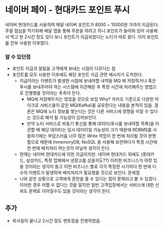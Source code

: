 # 네이버 페이 - 현대카드 포인트 푸시
네이버 현대카드를 사용하여 매달 네이버 포인트가 8000 ~ 10000원 가까이 지급된다. 
주말 점심을 먹기위해 배달 앱을 통해 주문을 하려고 하니 포인트가 들어와 있어 사용해서 먹고 한 2시간 정도 있다 보니 포인트가 지급되었다는 노티가 따로 왔다. 이미 포인트를 전부 사용한 이후였다.

### 알 수 있던점
 - 포인트 지급과 알림을 고객에게 보내는 시점이 다르다는 점
 - 포인트를 모두 사용한 이후에도 해당 포인트 지급 관련 메시지가 도착한다.
	- 지급이라는 이벤트가 발생한 시점에 보내야할 내역을 MQ 에 저장하거나 혹은 푸시를 보내주어야 하는 시스템에 이관해둔 후 특정 시간에 처리해주는 방법으로 진행했을 것이라는 추측이 든다.
		- MQ에 저장해두지는 않았을 것으로 보임 Why? 카카오 기준으로 다양한 마이크로 서비스들이 같은 MQ(Kafka)를 공유한다는 내용을 본적이 있음. 결론은 MQ에 노티 정보를 쌓는다는 것은 다른 서비스에 영향을 미칠 수 있다는 것으로 해석 될 가능성이 있어보인다.
		- 만약 노티 서비스로 비동기 통신을 통해 데이터(푸시롤 보내야할 목록)을 이관할 때 해당 데이터는 임시 데이터일 가능성이 크기 때문에 RDBMS를 사용하기에는 부담스러움 너무 많은 Write 작업이 한 번에 처리될 것이 분명함으로 때문에 InmemoryDB, NoSQL 을 사용해 보관하다가 특정 시간에 한 번에 배치처리 하는것이 아닐까 생각이 든다.
	- 현재는 네이버 현대카드에 의한 지급이지만. 네이버 현대카드 외에도 (롯데카드, 삼성카드, 특정 업체에서 냉장고를 샀을지도??) 이러한 비즈니스가 여럿 있을 것이라는 생각이 들고 이런 비즈니스 별로 각각 특정한 시기마다 한 번에 다수의 이벤트가 발생하여 배치처리가 필요했을 것으로 보인다. 
	문제점
	- 나와 같은 상황으로 고객에게 혼란을 줄 수 있다는 점이 문제라고 볼 수 있겠다. 이러한 경우 어쩔 수 없다는 것을 알지만 일반 고객입장에서는 서비스에 대한 신뢰도 문제로 이어질수도 있을 것이라는 생각이 든다.


## 추가

- 회사일이 끝나고 2시간 정도 멘토링을 진행하였음.
